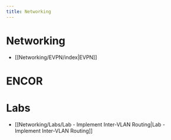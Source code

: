 ```yaml
---
title: Networking
---
```


# Networking
* [[Networking/EVPN/index|EVPN]]

# ENCOR

# Labs
* [[Networking/Labs/Lab - Implement Inter-VLAN Routing|Lab - Implement Inter-VLAN Routing]]